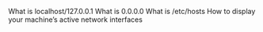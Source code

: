 What is localhost/127.0.0.1 What is 0.0.0.0 What is /etc/hosts How to display your machine’s active network interfaces
